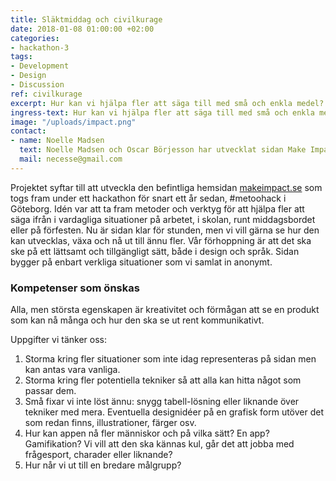 ```yaml
---
title: Släktmiddag och civilkurage
date: 2018-01-08 01:00:00 +02:00
categories:
- hackathon-3
tags:
- Development
- Design
- Discussion
ref: civilkurage
excerpt: Hur kan vi hjälpa fler att säga till med små och enkla medel?
ingress-text: Hur kan vi hjälpa fler att säga till med små och enkla medel?
image: "/uploads/impact.png"
contact:
- name: Noelle Madsen
  text: Noelle Madsen och Oscar Börjesson har utvecklat sidan Make Impact under 2018. De är verksamma på Chalmers, Oscar som student och Noelle som anställd kommunikatör på studentkåren, men de har skapat projektet på sin fritid. Idén till projektet fick Noelle under metoo-hösten där det började talas om tystnadskulturer och att våga säga ifrån, men sällan eller aldrig hur det skulle gå till att tillsammans skapa en bättre samtalskultur. Under ett metoo-hack i Göteborg 2018 skapade ett mindre team ramarna för det som idag är hemsidan makeimpact.se. Sidan drivs ideellt utan externa aktörer. 
  mail: necesse@gmail.com
---
```

Projektet syftar till att utveckla den befintliga hemsidan <a href="https://www.makeimpact.se">makeimpact.se</a> som togs fram under ett hackathon för snart ett år sedan, #metoohack i Göteborg. Idén var att ta fram metoder och verktyg för att hjälpa fler att säga ifrån i vardagliga situationer på arbetet, i skolan, runt middagsbordet eller på förfesten. Nu är sidan klar för stunden, men vi vill gärna se hur den kan utvecklas, växa och nå ut till ännu fler. Vår förhoppning är att det ska ske på ett lättsamt och tillgängligt sätt, både i design och språk. Sidan bygger på enbart verkliga situationer som vi samlat in anonymt. 

### Kompetenser som önskas
Alla, men största egenskapen är kreativitet och förmågan att se en produkt som kan nå många och hur den ska se ut rent kommunikativt. 

Uppgifter vi tänker oss:
1. Storma kring fler situationer som inte idag representeras på sidan men kan antas vara vanliga.
2. Storma kring fler potentiella tekniker så att alla kan hitta något som passar dem.
3. Små fixar vi inte löst ännu: snygg tabell-lösning eller liknande över tekniker med mera. Eventuella designidéer på en grafisk form utöver det som redan finns, illustrationer, färger osv. 
4. Hur kan appen nå fler människor och på vilka sätt? En app? Gamifikation? Vi vill att den ska kännas kul, går det att jobba med frågesport, charader eller liknande?
5. Hur når vi ut till en bredare målgrupp?


